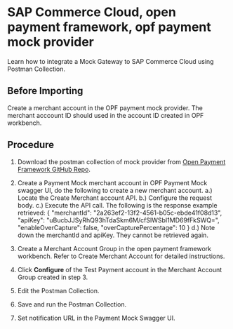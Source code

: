 # SAP Commerce Cloud, open payment framework, opf payment mock provider
Learn how to integrate a Mock Gateway to SAP Commerce Cloud using Postman Collection.

## Before Importing
Create a merchant account in the OPF payment mock provider. The merchant acccount ID should used in the account ID created in OPF workbench.

## Procedure
1.	Download the postman collection of mock provider from [Open Payment Framework GitHub Repo](https://github.com/opf-postman/commerce-cloud-open-payment-integration/tree/main/postman/paymentmock/Full%20Page).
   
2.	Create a Payment Mock merchant account in OPF Payment Mock swagger UI, do the following to create a new merchant account.
   a.) Locate the Create Merchant account API.
   b.) Configure the request body.
   c.) Execute the API call.
  	The following is the response example retrieved:
  	{
  "merchantId": "2a263ef2-13f2-4561-b05c-ebde41f08d13",
  "apiKey": "uBucbJJSyRhQ93hTdaSkm6M/cfSIWSbI1MD69fFkSWQ=",
  "enableOverCapture": false,
  "overCapturePercentage": 10
   }
  d.) Note down the merchantId and apiKey. They cannot be retrieved again.

3. Create a Merchant Account Group in the open payment framework workbench. Refer to Create Merchant Account for detailed instructions.
4. Click **Configure** of the Test Payment account in the Merchant Account Group created in step 3.
5. Edit the Postman Collection.
6. Save and run the Postman Collection.
7. Set notification URL in the Payment Mock Swagger UI.






      






